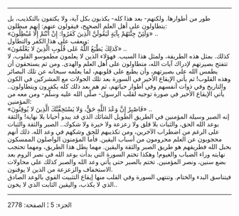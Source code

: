 ------------------------------------------------------------------------

طور من أطوارها. ولكنهم- بعد هذا كله- يكذبون بكل آية، ولا يكتفون
بالتكذيب، بل يتطاولون على أهل العلم الصحيح، فيقولون عنهم: إنهم مبطلون:  
«وَلَئِنْ جِئْتَهُمْ بِآيَةٍ لَيَقُولَنَّ الَّذِينَ كَفَرُوا: إِنْ أَنْتُمْ إِلَّا مُبْطِلُونَ» ..  
ويعقب على هذا الكفر والتطاول:  
«كَذلِكَ يَطْبَعُ اللَّهُ عَلى قُلُوبِ الَّذِينَ لا يَعْلَمُونَ» ..  
كذلك. بمثل هذه الطريقة، ولمثل هذا السبب. فهؤلاء الذين لا يعلمون مطموسو
القلوب، لا تتفتح بصيرتهم لإدراك آيات الله، متطاولون على أهل العلم
والهدى. ومن ثم يستحقون أن يطمس الله على بصيرتهم، وأن يطبع على قلوبهم،
لما يعلمه سبحانه عن تلك البصائر وهذه القلوب! ثم يأتي الإيقاع الأخير في
السورة بعد تلك الجولات مع المشركين في الكون والتاريخ وفي ذوات أنفسهم وفي
أطوار حياتهم، ثم هم بعد ذلك كله يكفرون ويتطاولون.. يأتي الإيقاع الأخير
في صورة توجيه لقلب الرسول- صلّى الله عليه وسلّم- ومن معه من المؤمنين:  
«فَاصْبِرْ إِنَّ وَعْدَ اللَّهِ حَقٌّ، وَلا يَسْتَخِفَّنَّكَ الَّذِينَ لا يُوقِنُونَ» ..  
إنه الصبر وسيلة المؤمنين في الطريق الطويل الشائك الذي قد يبدو أحيانا بلا
نهاية! والثقة بوعد الله الحق، والثبات بلا قلق ولا زعزعة ولا حيرة ولا
شكوك.. الصبر والثقة والثبات على الرغم من اضطراب الآخرين، ومن تكذيبهم
للحق وشكهم في وعد الله. ذلك أنهم محجوبون عن العلم محرومون من أسباب
اليقين. فأما المؤمنون الواصلون الممسكون بحبل الله فطريقهم هو طريق الصبر
والثقة واليقين. مهما يطل هذا الطريق، ومهما تحتجب نهايته وراء الضباب
والغيوم! وهكذا تختم السورة التي بدأت بوعد الله في نصر الروم بعد بضع
سنين، ونصر المؤمنين. تختم بالصبر حتى يأتي وعد الله والصبر كذلك على
محاولات الاستخفاف والزعزعة من الذين لا يوقنون.  
فيتناسق البدء والختام. وتنتهي السورة وفي القلب منها إيقاع التثبيت القوي
بالوعد الصادق الذي لا يكذب، واليقين الثابت الذي لا يخون..

------------------------------------------------------------------------

الجزء: 5 ¦ الصفحة: 2778
